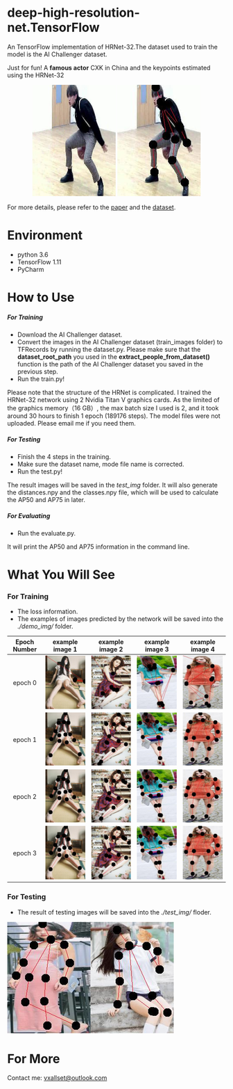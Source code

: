 # deep-high-resolution-net.TensorFlow
An TensorFlow implementation of HRNet-32.The dataset used to train the model is the AI Challenger dataset. 

Just for fun! A **famous actor** CXK in China and the keypoints estimated using the HRNet-32
<div align=middle><img src="./demo_img/cxk.jpg" width=192 height=256> <img src="./demo_img/result.jpg"> </div>

For more details, please refer to the  [paper](https://arxiv.org/abs/1902.09212) and the [dataset](https://challenger.ai/competition/keypoint).

# Environment
- python 3.6
- TensorFlow 1.11
- PyCharm

# How to Use
##### For Training
- Download the AI Challenger dataset.
- Convert the images in the AI Challenger dataset (train_images folder) to TFRecords by running the dataset.py. Please make sure that the **dataset_root_path** you used in the **extract_people_from_dataset()** function is the path of the AI Challenger dataset you saved in the previous step.
- Run the train.py!

Please note that the structure of the HRNet is complicated. I trained the HRNet-32 network using 2 Nvidia Titan V graphics cards. As the limited of the graphics memory（16 GB）, the max batch size I used is 2, and it took around 30 hours to finish 1 epoch (189176 steps). The model files were not uploaded. Please email me if you need them.

##### For Testing
- Finish the 4 steps in the training.
- Make sure the dataset name, mode file name is corrected.
- Run the test.py!

The result images will be saved in the _test_img_ folder. It will also generate the distances.npy and the classes.npy file, which will be used to calculate the AP50 and AP75 in later. 

##### For Evaluating
- Run the evaluate.py.

It will print the AP50 and AP75 information in the command line.

# What You Will See
### For Training
- The loss information.
- The examples of images predicted by the network will be saved into the _./demo_img/_ folder.

Epoch Number | example image 1 | example image 2 | example image 3 | example image 4
:-: | :-: | :-: | :-: | :-:
epoch 0| <div align=left><img src="./demo_img/epoch0_step200_i_1.jpg" ></div> | <div align=left><img src="./demo_img/epoch0_step500_i_0.jpg" ></div> | <div align=left><img src="./demo_img/epoch0_step900_i_1.jpg" ></div> | <div align=left><img src="./demo_img/epoch0_step1500_i_1.jpg" ></div>| 
epoch 1| <div align=left><img src="./demo_img/epoch1_step200_i_1.jpg" ></div> | <div align=left><img src="./demo_img/epoch1_step500_i_0.jpg" ></div> | <div align=left><img src="./demo_img/epoch1_step900_i_1.jpg" ></div> | <div align=left><img src="./demo_img/epoch1_step1500_i_1.jpg" ></div>| 
epoch 2| <div align=left><img src="./demo_img/epoch2_step200_i_1.jpg" ></div> | <div align=left><img src="./demo_img/epoch2_step500_i_0.jpg" ></div> | <div align=left><img src="./demo_img/epoch2_step900_i_1.jpg" ></div> | <div align=left><img src="./demo_img/epoch2_step1500_i_1.jpg" ></div>| 
epoch 3| <div align=left><img src="./demo_img/epoch3_step200_i_1.jpg" ></div> | <div align=left><img src="./demo_img/epoch3_step500_i_0.jpg" ></div> | <div align=left><img src="./demo_img/epoch3_step900_i_1.jpg" ></div> | <div align=left><img src="./demo_img/epoch3_step1500_i_1.jpg" ></div>| 

### For Testing
- The result of testing images will be saved into the _./test_img/_ floder.
<div align=left><img src="./test_img/step11_i_0.jpg" ><img src="./test_img/step136_i_0.jpg" ></div>

# For More
Contact me: vxallset@outlook.com

